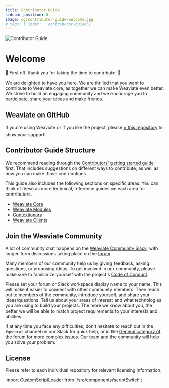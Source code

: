 ```yaml
---
title: Contributor Guide
sidebar_position: 0
image: og/contributor-guide/welcome.jpg
# tags: ['index', 'contributor-guide']
---
```

![Contributor Guide](/img/contributor-guide/Weaviate.jpg)

# Welcome

🎉 First off, thank you for taking the time to contribute! 🎉

We are delighted to have you here. We are thrilled that you want to contribute to Weaviate core, as together we can make Weaviate even better. We strive to build an engaging community and we encourage you to participate, share your ideas and make friends.

##  Weaviate on GitHub

If you're using Weaviate or if you like the project, please <a href="https://github.com/weaviate/weaviate">⭐ this repository</a>  to show your support!

## Contributor Guide Structure

We recommend reading through the [Contributors' getting started guide](./getting-started/index.md) first. That includes suggestions on different ways to contribute, as well as how you can make those contributions.

This guide also includes the following sections on specific areas. You can think of these as more technical, reference guides on each area for contributors.
- [Weaviate Core](./weaviate-core/index.md)
- [Weaviate Modules](./weaviate-modules/index.md)
- [Contextionary](./contextionary/index.md)
- [Weaviate Clients](./weaviate-clients/index.md)

## Join the Weaviate Community

A lot of community chat happens on the [Weaviate Community Slack](https://weaviate.io/slack), with longer-form discussions taking place on the [forum](https://forum.weaviate.io)

Many members of our community help us by giving feedback, asking questions, or proposing ideas. To get involved in our community, please make sure to familiarize yourself with the project's [Code of Conduct](/service/code-of-conduct).

Please set your forum or Slack workspace display name to your name. This will make it easier to connect with other community members. Then reach out to members of the community, introduce yourself, and share your ideas/questions. Tell us about your areas of interest and what technologies you are using to build your projects. The more we know about you, the better we will be able to match project requirements to your interests and abilities.

If at any time you face any difficulties, don't hesitate to reach out in the `#general` channel on our Slack for quick help, or in the [General category of the forum](https://forum.weaviate.io/c/general/4) for more complex issues. Our team and the community will help you solve your problem.

## License

Please refer to each individual repository for relevant licensing information.

import CustomScriptLoader from '/src/components/scriptSwitch';

<CustomScriptLoader/>